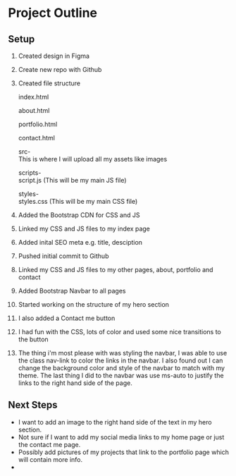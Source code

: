 # Project Outline

## Setup

1. Created design in Figma

1. Create new repo with Github

2. Created file structure

    index.html
  
    about.html
  
    portfolio.html
  
    contact.html
  
    src-    
    This is where I will upload all my assets like images
  
    scripts-  
    script.js (This will be my main JS file)
 
    styles-  
    styles.css (This will be my main CSS file)
    

3. Added the Bootstrap CDN for CSS and JS
4. Linked my CSS and JS files to my index page
5. Added inital SEO meta e.g. title, desciption
6. Pushed initial commit to Github
7. Linked my CSS and JS files to my other pages, about, portfolio and contact
8. Added Bootstrap Navbar to all pages
9. Started working on the structure of my hero section
10. I also added a Contact me button 
11. I had fun with the CSS, lots of color and used some nice transitions to the button
12. The thing i'm most please with was styling the navbar, I was able to use the class nav-link to color the links in the navbar. I also found out I can change the background color and style of the navbar to match with my theme. The last thing I did to the navbar was use ms-auto to justify the links to the right hand side of the page. 


## Next Steps
- I want to add an image to the right hand side of the text in my hero section.
- Not sure if I want to add my social media links to my home page or just the contact me page. 
- Possibly add pictures of my projects that link to the portfolio page which will contain more info. 
- 
